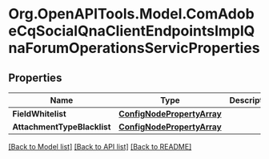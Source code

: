 # Org.OpenAPITools.Model.ComAdobeCqSocialQnaClientEndpointsImplQnaForumOperationsServicProperties
## Properties

Name | Type | Description | Notes
------------ | ------------- | ------------- | -------------
**FieldWhitelist** | [**ConfigNodePropertyArray**](ConfigNodePropertyArray.md) |  | [optional] 
**AttachmentTypeBlacklist** | [**ConfigNodePropertyArray**](ConfigNodePropertyArray.md) |  | [optional] 

[[Back to Model list]](../README.md#documentation-for-models) [[Back to API list]](../README.md#documentation-for-api-endpoints) [[Back to README]](../README.md)

